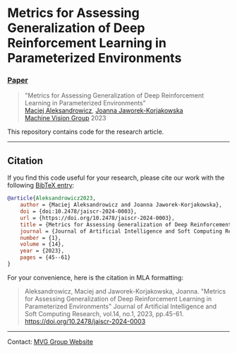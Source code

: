 # Metrics for Assessing Generalization of Deep Reinforcement Learning in Parameterized Environments
### [Paper](https://sciendo.com/article/10.2478/jaiscr-2024-0003)

> "Metrics for Assessing Generalization of Deep Reinforcement Learning in Parameterized Environments"<br/>
> [Maciej Aleksandrowicz](https://macmacal.github.io), [Joanna Jaworek-Korjakowska](https://home.agh.edu.pl/~jaworek/)<br/>
> [Machine Vision Group](https://home.agh.edu.pl/~mdig/) 2023


This repository contains code for the research article.

---

## Citation
If you find this code useful for your research, please cite our work with the following [BibTeX entry](./CITATION.bib):

```bibtex
@article{Aleksandrowicz2023,
    author = {Maciej Aleksandrowicz and Joanna Jaworek-Korjakowska},
    doi = {doi:10.2478/jaiscr-2024-0003},
    url = {https://doi.org/10.2478/jaiscr-2024-0003},
    title = {Metrics for Assessing Generalization of Deep Reinforcement Learning in Parameterized Environments},
    journal = {Journal of Artificial Intelligence and Soft Computing Research},
    number = {1},
    volume = {14},
    year = {2023},
    pages = {45--61}
}
```

For your convenience, here is the citation in MLA formatting:
> Aleksandrowicz, Maciej and Jaworek-Korjakowska, Joanna. "Metrics for Assessing Generalization of Deep Reinforcement Learning in Parameterized Environments" Journal of Artificial Intelligence and Soft Computing Research, vol.14, no.1, 2023, pp.45-61. https://doi.org/10.2478/jaiscr-2024-0003

---

Contact: [MVG Group Website](https://home.agh.edu.pl/~mdig/)

